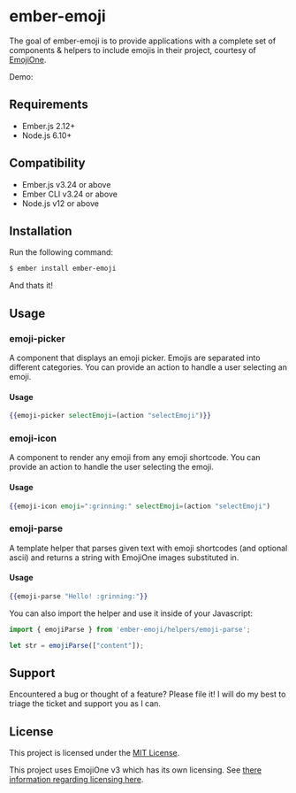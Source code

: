 ember-emoji
==============================================================================

The goal of ember-emoji is to provide applications with a complete set of
components & helpers to include emojis in their project, courtesy of
[EmojiOne](https://emojione.com).

Demo: <link>


Requirements
------------

 - Ember.js 2.12+
 - Node.js 6.10+



Compatibility
------------------------------------------------------------------------------

* Ember.js v3.24 or above
* Ember CLI v3.24 or above
* Node.js v12 or above


Installation
------------

Run the following command:

```bash
$ ember install ember-emoji
```

And thats it!


Usage
-----

### emoji-picker

A component that displays an emoji picker. Emojis are separated into different categories. You can provide an action to handle a user selecting an emoji.

#### Usage

```hbs
{{emoji-picker selectEmoji=(action "selectEmoji")}}
```

### emoji-icon

A component to render any emoji from any emoji shortcode. You can provide an action to handle the user selecting the emoji.

#### Usage

```hbs
{{emoji-icon emoji=":grinning:" selectEmoji=(action "selectEmoji")
```

### emoji-parse

A template helper that parses given text with emoji shortcodes (and optional ascii) and returns a string with EmojiOne images substituted in.

#### Usage

```hbs
{{emoji-parse "Hello! :grinning:"}}
```

You can also import the helper and use it inside of your Javascript:

```javascript
import { emojiParse } from 'ember-emoji/helpers/emoji-parse';

let str = emojiParse(["content"]);
```

Support
-------

Encountered a bug or thought of a feature? Please file it! I will do my best to
triage the ticket and support you as I can.


License
-------

This project is licensed under the [MIT License](LICENSE.md).

This project uses EmojiOne v3 which has its own licensing. See [there information regarding licensing here](https://github.com/joypixels/emojione#license-to-use-emojione-images).
